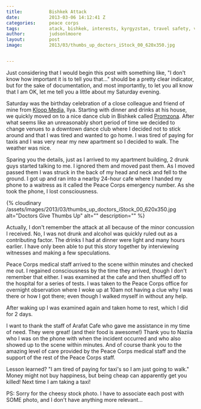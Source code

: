 ```yaml
---
title:			Bishkek Attack
date:			2013-03-06 14:12:41 Z
categories:		peace corps
tags:			atack, bishkek, interests, kyrgyzstan, travel safety, violence
author:			judsonlmoore
layout:			post
image:			2013/03/thumbs_up_doctors_iStock_00_620x350.jpg


---
```


Just considering that I would begin this post with something like, "I don't know how important it is to tell you that..." should be a pretty clear indicator, but for the sake of documentation, and most importantly, to let you all know that I am OK, let me tell you a little about my Saturday evening.

Saturday was the birthday celebration of a close colleague and friend of mine from [Kloop Media,](http://kloop.kg/) Ilya. Starting with dinner and drinks at his house, we quickly moved on to a nice dance club in Bishkek called [Promzona](http://promzona.kg/). After what seems like an unreasonably short period of time we decided to change venues to a downtown dance club where I decided not to stick around and that I was tired and wanted to go home. I was tired of paying for taxis and I was very near my new apartment so I decided to walk. The weather was nice.

Sparing you the details, just as I arrived to my apartment building, 2 drunk guys started talking to me. I ignored them and moved past them. As I moved passed them I was struck in the back of my head and neck and fell to the ground. I got up and ran into a nearby 24-hour cafe where I handed my phone to a waitress as it called the Peace Corps emergency number. As she took the phone, I lost consciousness.

{% cloudinary /assets/images/2013/03/thumbs_up_doctors_iStock_00_620x350.jpg alt="Doctors Give Thumbs Up" alt="" description="" %}

Actually, I don't remember the attack at all because of the minor concussion I received. No, I was not drunk and alcohol was quickly ruled out as a contributing factor. The drinks I had at dinner were light and many hours earlier. I have only been able to put this story together by interviewing witnesses and making a few speculations.

Peace Corps medical staff arrived to the scene within minutes and checked me out. I regained consciousness by the time they arrived, though I don't remember that either. I was examined at the cafe and then shuffled off to the hospital for a series of tests. I was taken to the Peace Corps office for overnight observation where I woke up at 10am not having a clue why I was there or how I got there; even though I walked myself in without any help.

After waking up I was examined again and taken home to rest, which I did for 2 days.

I want to thank the staff of Arafat Cafe who gave me assistance in my time of need. They were great! (and their food is awesome!) Thank you to Naziia who I was on the phone with when the incident occurred and who also showed up to the scene within minutes. And of course thank you to the amazing level of care provided by the Peace Corps medical staff and the support of the rest of the Peace Corps staff.

Lesson learned? "I am tired of paying for taxi's so I am just going to walk." Money might not buy happiness, but being cheap can apparently get you killed! Next time I am taking a taxi!

PS: Sorry for the cheesy stock photo. I have to associate each post with SOME photo, and I don't have anything more relevant...
